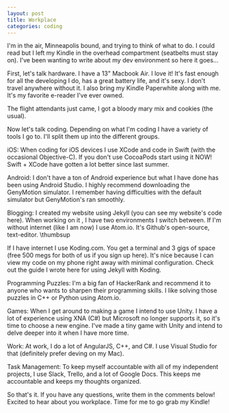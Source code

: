 ```yaml
---
layout: post
title: Workplace
categories: coding
---
```

I'm in the air, Minneapolis bound, and trying to think of what to do. I could read but I left my Kindle in the overhead compartment (seatbelts must stay on). I've been wanting to write about my dev environment so here it goes...

First, let's talk hardware. I have a 13" Macbook Air. I love it! It's fast enough for all the developing I do, has a great battery life, and it's sexy. I don't travel anywhere without it. I also bring my Kindle Paperwhite along with me. It's my favorite e-reader I've ever owned.

The flight attendants just came, I got a bloody mary mix and cookies (the usual).

Now let's talk coding. Depending on what I'm coding I have a variety of tools I go to. I'll split them up into the different groups.

iOS:
When coding for iOS devices I use XCode and code in Swift (with the occasional Objective-C). If you don't use CocoaPods start using it NOW! Swift + XCode have gotten a lot better since last summer.

Android:
I don't have a ton of Android experience but what I have done has been using Android Studio. I highly recommend downloading the GenyMotion simulator. I remember having difficulties with the default simulator but GenyMotion's ran smoothly.

Blogging:
I created my website using Jekyll (you can see my website's code here). When working on it , I have two environments I switch between. If I'm without internet (like I am now) I use Atom.io. It's Github's open-source, text-editor. \thumbsup

If I have internet I use Koding.com. You get a terminal and 3 gigs of space (free 500 megs for both of us if you sign up here). It's nice because I can view my code on my phone right away with minimal configuration. Check out the guide I wrote here for using Jekyll with Koding.

Programming Puzzles:
I'm a big fan of HackerRank and recommend it to anyone who wants to sharpen their programming skills. I like solving those puzzles in C++ or Python using Atom.io.

Games:
When I get around to making a game I intend to use Unity. I have a lot of experience using XNA (C#) but Microsoft no longer supports it, so it's time to choose a new engine. I've made a tiny game with Unity and intend to delve deeper into it when I have more time.

Work:
At work, I do a lot of AngularJS, C++, and C#. I use Visual Studio for that (definitely prefer deving on my Mac).

Task Management:
To keep myself accountable with all of my independent projects, I use Slack, Trello, and a lot of Google Docs. This keeps me accountable and keeps my thoughts organized.

So that's it. If you have any questions, write them in the comments below! Excited to hear about you workplace. Time for me to go grab my Kindle!
